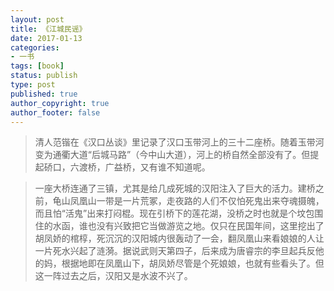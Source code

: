 ```yaml
---
layout: post
title: 《江城民谣》
date: 2017-01-13
categories:
- 一书
tags: [book]
status: publish
type: post
published: true
author_copyright: true
author_footer: false
---
```


>清人范锴在《汉口丛谈》里记录了汉口玉带河上的三十二座桥。随着玉带河变为通衢大道“后城马路”（今中山大道），河上的桥自然全部没有了。但提起硚口，六渡桥，广益桥，又有谁不知道呢。

>一座大桥连通了三镇，尤其是给几成死城的汉阳注入了巨大的活力。建桥之前，龟山凤凰山一带是一片荒冢，走夜路的人们不仅怕死鬼出来夺魂摄魄，而且怕“活鬼”出来打闷棍。现在引桥下的莲花湖，没桥之时也就是个坟包围住的水函，谁也没有兴致把它当做游览之地。仅只在民国年间，这里挖出了胡凤娇的棺椁，死沉沉的汉阳城内很轰动了一会，翻凤凰山来看娘娘的人让一片死水兴起了涟漪。据说武则天第四子，后来成为唐睿宗的李旦起兵反他的妈，根据地即在凤凰山下，胡凤娇尽管是个死娘娘，也就有些看头了。但这一阵过去之后，汉阳又是水波不兴了。











